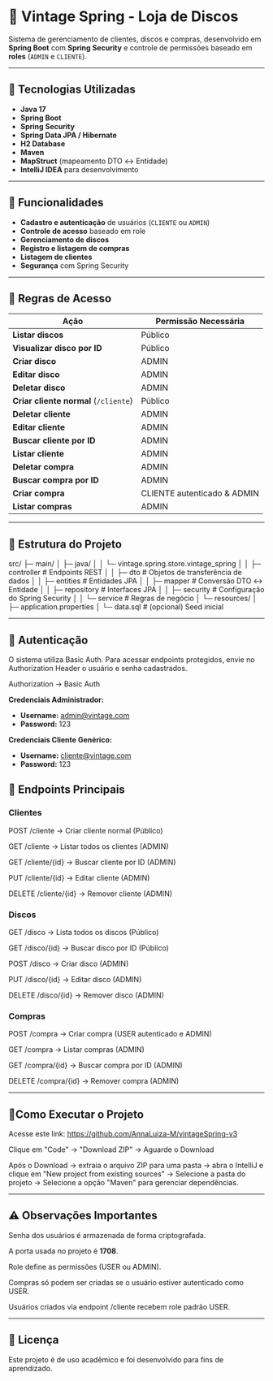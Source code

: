 # 🎵 Vintage Spring - Loja de Discos

Sistema de gerenciamento de clientes, discos e compras, desenvolvido em **Spring Boot** com **Spring Security** e controle de permissões baseado em **roles** (`ADMIN` e `CLIENTE`).

---

## 🚀 Tecnologias Utilizadas
- **Java 17**
- **Spring Boot**
- **Spring Security**
- **Spring Data JPA / Hibernate**
- **H2 Database**
- **Maven**
- **MapStruct** (mapeamento DTO ↔ Entidade)
- **IntelliJ IDEA** para desenvolvimento

---

## 📌 Funcionalidades
- **Cadastro e autenticação** de usuários (`CLIENTE` ou `ADMIN`)
- **Controle de acesso** baseado em role
- **Gerenciamento de discos**
- **Registro e listagem de compras**
- **Listagem de clientes**
- **Segurança** com Spring Security

---

## 🔑 Regras de Acesso

| Ação                                  | Permissão Necessária |
|---------------------------------------|----------------------|
| **Listar discos**                     | Público              |
| **Visualizar disco por ID**           | Público              |
| **Criar disco**                       | ADMIN                |
| **Editar disco**                      | ADMIN                |
| **Deletar disco**                     | ADMIN                |
| **Criar cliente normal** (`/cliente`) | Público              |
| **Deletar cliente**                   | ADMIN                |
| **Editar cliente**                    | ADMIN                |
| **Buscar cliente por ID**             | ADMIN                |
| **Listar cliente**                    | ADMIN                |
| **Deletar compra**                    | ADMIN                |
| **Buscar compra por ID**              | ADMIN                |
| **Criar compra**                      | CLIENTE autenticado & ADMIN  |
| **Listar compras**                    | ADMIN                |

---

## 📂 Estrutura do Projeto
src/
├─ main/
│ ├─ java/
│ │ └─ vintage.spring.store.vintage_spring
│ │ ├─ controller # Endpoints REST
│ │ ├─ dto # Objetos de transferência de dados
│ │ ├─ entities # Entidades JPA
│ │ ├─ mapper # Conversão DTO ↔ Entidade
│ │ ├─ repository # Interfaces JPA
│ │ ├─ security # Configuração do Spring Security
│ │ └─ service # Regras de negócio
│ └─ resources/
│ ├─ application.properties
│ └─ data.sql # (opcional) Seed inicial


---

## 🔐 Autenticação
O sistema utiliza Basic Auth.
Para acessar endpoints protegidos, envie no Authorization Header o usuário e senha cadastrados.

Authorization → Basic Auth

**Credenciais Administrador:**
- **Username:** admin@vintage.com
- **Password:** 123

**Credenciais Cliente Genérico:**
- **Username:**	cliente@vintage.com
- **Password:** 123

## 📌 Endpoints Principais
### Clientes
POST /cliente → Criar cliente normal (Público)

GET /cliente → Listar todos os clientes (ADMIN)

GET /cliente/{id} → Buscar cliente por ID (ADMIN)

PUT /cliente/{id} → Editar cliente (ADMIN)

DELETE /cliente/{id} → Remover cliente (ADMIN)

### Discos
GET /disco → Lista todos os discos (Público)

GET /disco/{id} → Buscar disco por ID (Público)

POST /disco → Criar disco (ADMIN)

PUT /disco/{id} → Editar disco (ADMIN)

DELETE /disco/{id} → Remover disco (ADMIN)

### Compras
POST /compra → Criar compra (USER autenticado e ADMIN)

GET /compra → Listar compras (ADMIN)

GET /compra/{id} → Buscar compra por ID (ADMIN)

DELETE /compra/{id} → Remover compra (ADMIN)

---

## 📃Como Executar o Projeto

Acesse este link: https://github.com/AnnaLuiza-M/vintageSpring-v3

Clique em "Code" → "Download ZIP" → Aguarde o Download

Após o Download → extraia o arquivo ZIP para uma pasta → abra o IntelliJ e clique em "New project from existing sources" → Selecione a pasta do projeto → Selecione a opção "Maven" para gerenciar dependências. 

---

## ⚠️ Observações Importantes
Senha dos usuários é armazenada de forma criptografada.

A porta usada no projeto é **1708**.

Role define as permissões (USER ou ADMIN).

Compras só podem ser criadas se o usuário estiver autenticado como USER.

Usuários criados via endpoint /cliente recebem role padrão USER.

---

## 📄 Licença

Este projeto é de uso acadêmico e foi desenvolvido para fins de aprendizado.

